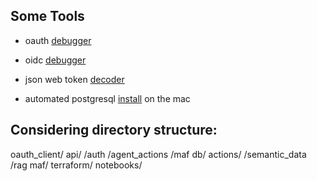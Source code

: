 ## Some Tools

- oauth [debugger](https://oauthdebugger.com/)
- oidc [debugger](https://oidcdebugger.com/)
- json web token [decoder](https://jwt.io/)

- automated postgresql [install](https://chatgpt.com/c/67601f34-f45c-8010-bfb3-400a9a25dfaf) on the mac 

## Considering directory structure:

oauth_client/
api/
	/auth
	/agent_actions
	/maf
db/
actions/
	/semantic_data
	/rag
maf/
terraform/
notebooks/

